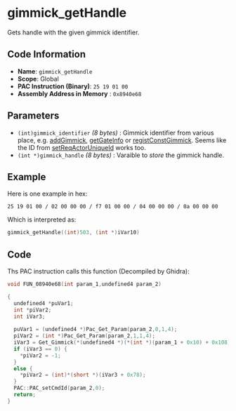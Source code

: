 # gimmick_getHandle

Gets handle with the given gimmick identifier.

## Code Information

- **Name**: `gimmick_getHandle`
- **Scope**: Global
- **PAC Instruction (Binary)**: `25 19 01 00`
- **Assembly Address in Memory** : `0x8940e68`

## Parameters

- `(int)gimmick_identifier` *(8 bytes)* : Gimmick identifier from various place, e.g. [addGimmick](./addgimmick.md), [getGateInfo](./getgateinfo.md) or [registConstGimmick](./registconstgimmick.md). Seems like the ID from [setReqActorUniqueId](./setreqactoruniqueid.md) works too.
- `(int *)gimmick_handle` *(8 bytes)* : Varaible to *store* the gimmick handle.

## Example

Here is one example in hex:

```25 19 01 00 / 02 00 00 00 / f7 01 00 00 / 04 00 00 00 / 0a 00 00 00```

Which is interpreted as:

```c
gimmick_getHandle((int)503, (int *)iVar10)
```

## Code

Ths PAC instruction calls this function (Decompiled by Ghidra):

```c
void FUN_08940e68(int param_1,undefined4 param_2)

{
  undefined4 *puVar1;
  int *piVar2;
  int iVar3;
  
  puVar1 = (undefined4 *)Pac_Get_Param(param_2,0,1,4);
  piVar2 = (int *)Pac_Get_Param(param_2,1,1,4);
  iVar3 = Get_Gimmick(*(undefined4 *)(*(int *)(param_1 + 0x10) + 0x108),*puVar1);
  if (iVar3 == 0) {
    *piVar2 = -1;
  }
  else {
    *piVar2 = (int)*(short *)(iVar3 + 0x78);
  }
  PAC::PAC_setCmdId(param_2,0);
  return;
}
```

